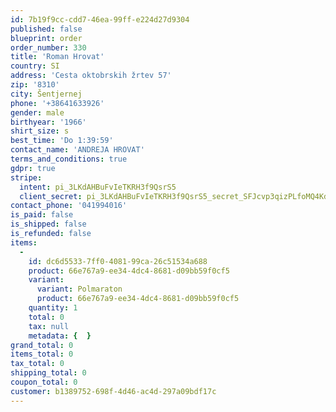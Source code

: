 ```yaml
---
id: 7b19f9cc-cdd7-46ea-99ff-e224d27d9304
published: false
blueprint: order
order_number: 330
title: 'Roman Hrovat'
country: SI
address: 'Cesta oktobrskih žrtev 57'
zip: '8310'
city: Šentjernej
phone: '+38641633926'
gender: male
birthyear: '1966'
shirt_size: s
best_time: 'Do 1:39:59'
contact_name: 'ANDREJA HROVAT'
terms_and_conditions: true
gdpr: true
stripe:
  intent: pi_3LKdAHBuFvIeTKRH3f9QsrS5
  client_secret: pi_3LKdAHBuFvIeTKRH3f9QsrS5_secret_SFJcvp3qizPLfoMQ4KdNr4l83
contact_phone: '041994016'
is_paid: false
is_shipped: false
is_refunded: false
items:
  -
    id: dc6d5533-7ff0-4081-99ca-26c51534a688
    product: 66e767a9-ee34-4dc4-8681-d09bb59f0cf5
    variant:
      variant: Polmaraton
      product: 66e767a9-ee34-4dc4-8681-d09bb59f0cf5
    quantity: 1
    total: 0
    tax: null
    metadata: {  }
grand_total: 0
items_total: 0
tax_total: 0
shipping_total: 0
coupon_total: 0
customer: b1389752-698f-4d46-ac4d-297a09bdf17c
---
```

